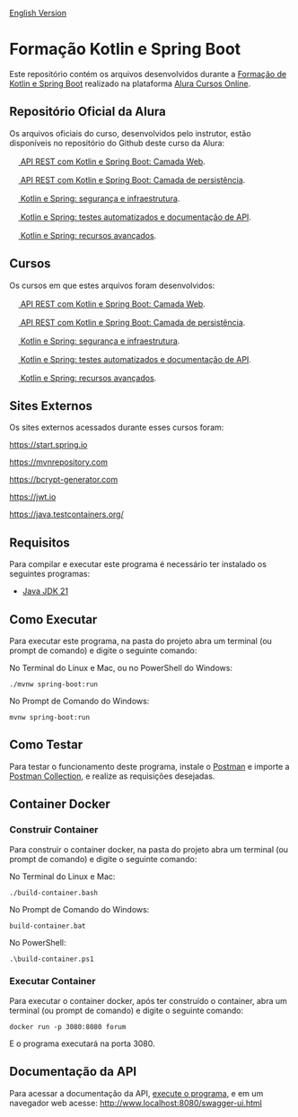 [English Version](README.EN.md)

# Formação Kotlin e Spring Boot

Este repositório contém os arquivos desenvolvidos durante a [Formação de Kotlin e Spring Boot](https://cursos.alura.com.br/formacao-kotlin-spring-boot) realizado na plataforma [Alura Cursos Online](https://alura.com.br).

## Repositório Oficial da Alura

Os arquivos oficiais do curso, desenvolvidos pelo instrutor, estão disponíveis no repositório do Github deste curso da Alura:

[<img src="https://www.alura.com.br/assets/api/cursos/api-rest-kotlin-spring-boot-camada-web.svg" width="16px" height="16px"> API REST com Kotlin e Spring Boot: Camada Web](https://github.com/alura-cursos/2208-kotlin-spring).

[<img src="https://www.alura.com.br/assets/api/cursos/api-rest-kotlin-spring-boot-camada-persistencia.svg" width="16px" height="16px"> API REST com Kotlin e Spring Boot: Camada de persistência](https://github.com/alura-cursos/2210-kotlin-spring).

[<img src="https://www.alura.com.br/assets/api/cursos/kotlin-spring-seguranca-infraestrutura.svg" width="16px" height="16px"> Kotlin e Spring: segurança e infraestrutura](https://github.com/alura-cursos/2217-kotlin-spring/).

[<img src="https://www.alura.com.br/assets/api/cursos/kotlin-spring-testes-automatizados-documentacao-api.svg" width="16px" height="16px"> Kotlin e Spring: testes automatizados e documentação de API](https://github.com/alura-cursos/2373-kotlin-spring-testes-automatizados).

[<img src="https://www.alura.com.br/assets/api/cursos/kotlin-spring-recursos-avancados.svg" width="16px" height="16px"> Kotlin e Spring: recursos avançados](https://github.com/alura-cursos/2519-kotlin-spring-outros-recursos).

## Cursos

Os cursos em que estes arquivos foram desenvolvidos:

[<img src="https://www.alura.com.br/assets/api/cursos/api-rest-kotlin-spring-boot-camada-web.svg" width="16px" height="16px"> API REST com Kotlin e Spring Boot: Camada Web](https://cursos.alura.com.br/course/api-rest-kotlin-spring-boot-camada-web).

[<img src="https://www.alura.com.br/assets/api/cursos/api-rest-kotlin-spring-boot-camada-persistencia.svg" width="16px" height="16px"> API REST com Kotlin e Spring Boot: Camada de persistência](https://cursos.alura.com.br/course/api-rest-kotlin-spring-boot-camada-persistencia).

[<img src="https://www.alura.com.br/assets/api/cursos/kotlin-spring-seguranca-infraestrutura.svg" width="16px" height="16px"> Kotlin e Spring: segurança e infraestrutura](https://cursos.alura.com.br/course/kotlin-spring-seguranca-infraestrutura).

[<img src="https://www.alura.com.br/assets/api/cursos/kotlin-spring-testes-automatizados-documentacao-api.svg" width="16px" height="16px"> Kotlin e Spring: testes automatizados e documentação de API](https://cursos.alura.com.br/course/kotlin-spring-testes-automatizados-documentacao-api).

[<img src="https://www.alura.com.br/assets/api/cursos/kotlin-spring-recursos-avancados.svg" width="16px" height="16px"> Kotlin e Spring: recursos avançados](https://cursos.alura.com.br/course/kotlin-spring-recursos-avancados).

## Sites Externos

Os sites externos acessados durante esses cursos foram:

https://start.spring.io

https://mvnrepository.com

https://bcrypt-generator.com

https://jwt.io

https://java.testcontainers.org/

## Requisitos

Para compilar e executar este programa é necessário ter instalado os seguintes programas:

- [Java JDK 21](https://www.oracle.com/java/technologies/downloads/#java21)

## Como Executar

Para executar este programa, na pasta do projeto abra um terminal (ou prompt de comando) e digite o seguinte comando:

No Terminal do Linux e Mac, ou no PowerShell do Windows:

```
./mvnw spring-boot:run
```

No Prompt de Comando do Windows:

```
mvnw spring-boot:run
```

## Como Testar

Para testar o funcionamento deste programa, instale o [Postman](https://www.postman.com/) e importe a [Postman Collection](postman_collection.json), e realize as requisições desejadas.

## Container Docker

### Construir Container

Para construir o container docker, na pasta do projeto abra um terminal (ou prompt de comando) e digite o seguinte comando:

No Terminal do Linux e Mac:

```
./build-container.bash
```

No Prompt de Comando do Windows:

```
build-container.bat
```

No PowerShell:

```
.\build-container.ps1
```

### Executar Container

Para executar o container docker, após ter construído o container, abra um terminal (ou prompt de comando) e digite o seguinte comando:

```
docker run -p 3080:8080 forum
```

E o programa executará na porta 3080.

## Documentação da API

Para acessar a documentação da API, [execute o programa](#como-executar), e em um navegador web acesse: http://www.localhost:8080/swagger-ui.html